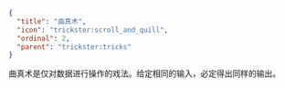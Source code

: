 ```json
{
  "title": "曲真术",
  "icon": "trickster:scroll_and_quill",
  "ordinal": 2,
  "parent": "trickster:tricks"
}
```

曲真术是仅对数据进行操作的戏法。给定相同的输入，必定得出同样的输出。